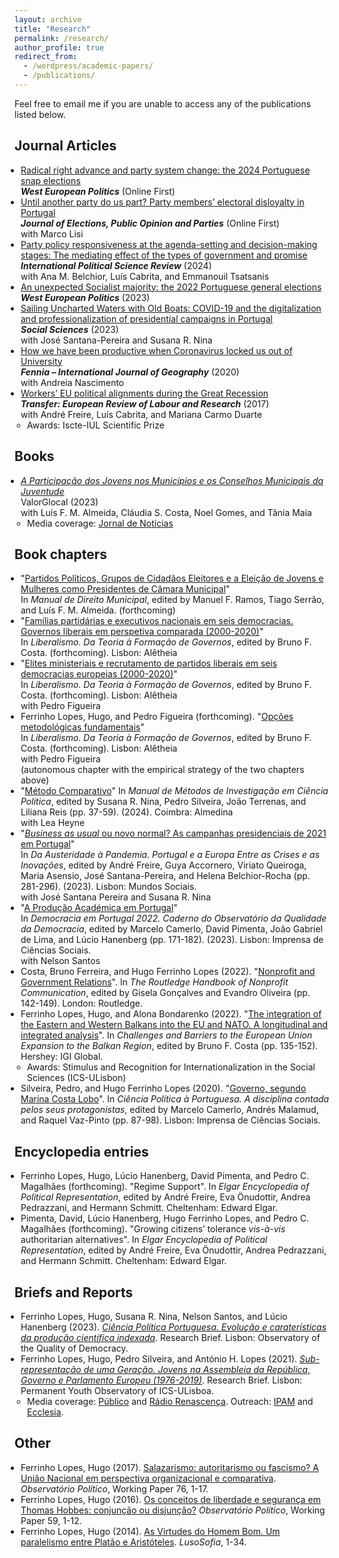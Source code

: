 ```yaml
---
layout: archive
title: "Research"
permalink: /research/
author_profile: true
redirect_from: 
  - /wordpress/academic-papers/
  - /publications/
---
```


Feel free to email me if you are unable to access any of the publications listed below.

<style>
  ul {
    padding-left: 15px; /* Diminua este valor para reduzir o espaçamento à esquerda */
  }
  
  ul li {
    margin-left: -5px; /* Diminua este valor para reduzir o espaçamento à esquerda dos itens */
  }
</style>


## Journal Articles

* [Radical right advance and party system change: the 2024 Portuguese snap elections](https://doi.org/10.1080/01402382.2024.2372752)<br>
  <b><i>West European Politics</i></b> (Online First)<br>
* [Until another party do us part? Party members’ electoral disloyalty in Portugal](https://doi.org/10.1080/17457289.2023.2292675)<br>
  <b><i>Journal of Elections, Public Opinion and Parties</i></b> (Online First)<br>
  with Marco Lisi<br>
* [Party policy responsiveness at the agenda-setting and decision-making stages: The mediating effect of the types of government and promise](https://journals.sagepub.com/doi/pdf/10.1177/01925121231155140)<br>
  <b><i>International Political Science Review</i></b> (2024)<br> 
  with Ana M. Belchior, Luís Cabrita, and Emmanouil Tsatsanis<br> 
* [An unexpected Socialist majority: the 2022 Portuguese general elections](https://www.tandfonline.com/doi/pdf/10.1080/01402382.2022.2070983?casa_token=LcYisGvvnAgAAAAA:crAT_E-1iAN4OAOFmhm-S3WVaQplB5ayAlIESzTYBNLhh7yegYlg9JL5K7w0uOAvdUJYpASwsS0Lwg)<br>
  <b><i>West European Politics</i></b> (2023)<br>
* [Sailing Uncharted Waters with Old Boats: COVID-19 and the digitalization and professionalization of presidential campaigns in Portugal](https://www.mdpi.com/2076-0760/12/1/45)<br>
  <b><i>Social Sciences</i></b> (2023)<br>
  with José Santana-Pereira and Susana R. Nina<br>
* [How we have been productive when Coronavirus locked us out of University](https://repositorio.ul.pt/bitstream/10451/45557/1/ICS_ANascimento_How.pdf)<br>
  <b><i>Fennia – International Journal of Geography</i></b> (2020)<br>
  with Andreia Nascimento<br>
* [Workers’ EU political alignments during the Great Recession](https://journals.sagepub.com/doi/10.1177/1024258917696239)<br>
  <b><i>Transfer: European Review of Labour and Research</i></b> (2017)<br>
  with André Freire, Luís Cabrita, and Mariana Carmo Duarte
  * Awards: Iscte-IUL Scientific Prize 


## Books

* <i>[A Participação dos Jovens nos Municípios e os Conselhos Municipais da Juventude](https://www.aevst.com/wp-content/uploads/2023/10/Livro-Conselhos-Municipais-de-Juventude-1.pdf)</i><br>
  ValorGlocal (2023)<br>
  with Luís F. M. Almeida, Cláudia S. Costa, Noel Gomes, and Tânia Maia<br>
  * Media coverage: [Jornal de Notícias](https://www.jn.pt/2122761049/metade-dos-municipios-nao-tem-conselho-municipal-da-juventude/)
 
    
## Book chapters

* "[Partidos Políticos, Grupos de Cidadãos Eleitores e a Eleição de Jovens e Mulheres como Presidentes de Câmara Municipal](https://www.dropbox.com/scl/fi/quffmnopfq3qx3gtwwjk0/HFerrinhoLopes_Chapter_PartidosGCE_PCM.pdf?rlkey=t55ypdlxgd6qf5h5iiq2swnjw&dl=0)"<br>
  In <i>Manual de Direito Municipal</i>, edited by Manuel F. Ramos, Tiago Serrão, and Luís F. M. Almeida. (forthcoming)<br> 
* "[Famílias partidárias e executivos nacionais em seis democracias. Governos liberais em perspetiva comparada (2000-2020)](https://www.dropbox.com/scl/fi/hf44y9qdykj2nb09iu0ro/Cap-tulo-4.-HFL-v4-22-04-2023.pdf?rlkey=755p0lmrze7v393d4y7vzpgqr&dl=0)"<br> 
  In <i>Liberalismo. Da Teoria à Formação de Governos</i>, edited by Bruno F. Costa. (forthcoming). Lisbon: Alêtheia<br> 
* "[Elites ministeriais e recrutamento de partidos liberais em seis democracias europeias (2000-2020)](https://www.dropbox.com/scl/fi/z17g0h2ywzdnowywkddy5/Cap-tulo-5.-HFL-PF-vf-22-04-2023.pdf?rlkey=xp6j91u7a8by0paju80bffbb9&dl=0)"<br>
  In <i>Liberalismo. Da Teoria à Formação de Governos</i>, edited by Bruno F. Costa. (forthcoming). Lisbon: Alêtheia<br> 
  with Pedro Figueira<br>
* Ferrinho Lopes, Hugo, and Pedro Figueira (forthcoming). "[Opções metodológicas fundamentais](https://www.dropbox.com/scl/fi/3ncmdayno2j9lun5thwcw/Cap-tulo-metodol-gico-v9-22-04-2023.pdf?rlkey=l7y8zgnbhfpgd4k6ndgmn883k&dl=0)"<br>
  In <i>Liberalismo. Da Teoria à Formação de Governos</i>, edited by Bruno F. Costa. (forthcoming). Lisbon: Alêtheia<br> 
  with Pedro Figueira<br>
  (autonomous chapter with the empirical strategy of the two chapters above)<br>
* "[Método Comparativo](https://www.dropbox.com/scl/fi/0xgf0fd9gc2z6n7pjk80v/Cap.-M-todo-Comparativo-em-Ci-ncia-Pol-tica-rev.-HFL-LH-05-04-2023.pdf?rlkey=hwzct3f97scyk4p3orb1qdnaz&dl=0)"
  In <i>Manual de Métodos de Investigação em Ciência Política</i>, edited by Susana R. Nina, Pedro Silveira, João Terrenas, and Liliana Reis (pp. 37-59). (2024). Coimbra: Almedina<br>
  with Lea Heyne<br>
* "[<i>Business as usual</i> ou novo normal? As campanhas presidenciais de 2021 em Portugal](https://www.dropbox.com/scl/fi/4nqlax0pmlvv7ntzaaqvz/2023-Chapter-Mundos-Sociais.pdf?rlkey=4xge3q048ov8ddjs5ruwdnawu&dl=0)"<br>
  In <i>Da Austeridade à Pandemia. Portugal e a Europa Entre as Crises e as Inovações</i>, edited by André Freire, Guya Accornero, Viriato Queiroga, Maria Asensio, José Santana-Pereira, and Helena Belchior-Rocha (pp. 281-296). (2023). Lisbon: Mundos Sociais.<br>
  with José Santana Pereira and Susana R. Nina
* "[A Produção Académica em Portugal](https://www.dropbox.com/scl/fi/fttp8exx8o54psl7q5x0z/2023-Chapter-OQD-ICS.pdf?rlkey=7fr7yzjgk60jbkn5qfco3rr6q&dl=0)"<br>
  In <i>Democracia em Portugal 2022. Caderno do Observatório da Qualidade da Democracia</i>, edited by Marcelo Camerlo, David Pimenta, João Gabriel de Lima, and Lúcio Hanenberg (pp. 171-182). (2023). Lisbon: Imprensa de Ciências Sociais.<br>
  with Nelson Santos<br>
* Costa, Bruno Ferreira, and Hugo Ferrinho Lopes (2022). "[Nonprofit and Government Relations](https://www.taylorfrancis.com/chapters/edit/10.4324/9781003170563-18/nonprofit-government-relations-bruno-ferreira-costa-hugo-ferrinho-lopes?context=ubx&refId=e7773832-d07f-49c1-99e2-9634eed1fd0d)". In <i>The Routledge Handbook of Nonprofit Communication</i>, edited by Gisela Gonçalves and Evandro Oliveira (pp. 142-149). London: Routledge.
* Ferrinho Lopes, Hugo, and Alona Bondarenko (2022). "[The integration of the Eastern and Western Balkans into the EU and NATO. A longitudinal and integrated analysis](https://www.igi-global.com/chapter/the-integration-of-the-eastern-and-western-balkans-into-the-eu-and-nato/295606)". In <i>Challenges and Barriers to the European Union Expansion to the Balkan Region</i>, edited by Bruno F. Costa (pp. 135-152). Hershey: IGI Global.
  * Awards: Stimulus and Recognition for Internationalization in the Social Sciences (ICS-ULisbon)
* Silveira, Pedro, and Hugo Ferrinho Lopes (2020). "[Governo, segundo Marina Costa Lobo](https://repositorio.ul.pt/bitstream/10451/47033/1/ICS_MCamerlo_Ciencia.pdf)". In <i>Ciência Política à Portuguesa. A disciplina contada pelos seus protagonistas</i>, edited by Marcelo Camerlo, Andrés Malamud, and Raquel Vaz-Pinto (pp. 87-98). Lisbon: Imprensa de Ciências Sociais.


## Encyclopedia entries
- Ferrinho Lopes, Hugo, Lúcio Hanenberg, David Pimenta, and Pedro C. Magalhães (forthcoming). "Regime Support". In <i>Elgar Encyclopedia of Political Representation</i>, edited by André Freire, Eva Önudottir, Andrea Pedrazzani, and Hermann Schmitt. Cheltenham: Edward Elgar.
- Pimenta, David, Lúcio Hanenberg, Hugo Ferrinho Lopes, and Pedro C. Magalhães (forthcoming). "Growing citizens’ tolerance <i>vis-à-vis</i> authoritarian alternatives". In <i>Elgar Encyclopedia of Political Representation</i>, edited by André Freire, Eva Önudottir, Andrea Pedrazzani, and Hermann Schmitt. Cheltenham: Edward Elgar.

  
## Briefs and Reports

* Ferrinho Lopes, Hugo, Susana R. Nina, Nelson Santos, and Lúcio Hanenberg (2023). <i>[Ciência Política Portuguesa. Evolução e caraterísticas da produção científica indexada](https://oqd.ics.ulisboa.pt/webwp/wp-content/uploads/2023/01/2023-Research-Brief-OQD-1.pdf)</i>. Research Brief. Lisbon: Observatory of the Quality of Democracy.
* Ferrinho Lopes, Hugo, Pedro Silveira, and António H. Lopes (2021). <i>[Sub-representação de uma Geração. Jovens na Assembleia da República, Governo e Parlamento Europeu (1976-2019)](https://www.opj.ics.ulisboa.pt/wp-content/uploads/ICS-Policy-Brief-2021.pdf)</i>. Research Brief. Lisbon: Permanent Youth Observatory of ICS-ULisboa.
  * Media coverage: [Público](https://www.publico.pt/2022/11/28/politica/noticia/aqui-ninguem-tweetou-debate-jovens-mostraram-querem-participar-2029537) and [Rádio Renascença](https://rr.sapo.pt/especial%5C/politica/2022/01/27/pedro-silveira-os-governos-nao-podem-ser-um-one-man-show/269893/). Outreach: [IPAM](https://www.ipam.pt/blog/participacao-jovem-na-era-digital/) and [Ecclesia](https://agencia.ecclesia.pt/portal/ha-uma-sub-representacao-cronica-das-novas-geracoes-na-politica-rita-saias/).


## Other

* Ferrinho Lopes, Hugo (2017). [Salazarismo: autoritarismo ou fascismo? A União Nacional em perspectiva organizacional e comparativa](http://www.observatoriopolitico.pt/wp-content/uploads/2017/11/WP_76_HL.pdf). <i>Observatório Político</i>, Working Paper 76, 1-17.
* Ferrinho Lopes, Hugo (2016). [Os conceitos de liberdade e segurança em Thomas Hobbes: conjunção ou disjunção?](http://www.observatoriopolitico.pt/wp-content/uploads/2016/03/WP_59_HFL.pdf) <i>Observatório Político</i>, Working Paper 59, 1-12.
* Ferrinho Lopes, Hugo (2014). [As Virtudes do Homem Bom. Um paralelismo entre Platão e Aristóteles](http://www.lusosofia.net/textos/20140517-lopes_hugo_2014_virtudes_homem_bom.pdf). <i>LusoSofia</i>, 1-34.




<!---
# Working Papers
- Moving online? The use of web surveys in political science research (2005-2019). (with [Ana M. Belchior](https://ciencia.iscte-iul.pt/authors/ana-maria-da-conceicao-belchior/cv), Viriato Queiroga and Ana Rezende-Matias)

# Work in Progress
- Perception of poll results and strategic voting. (with [José Santana-Pereira](https://ciencia.iscte-iul.pt/authors/jose-santana-pereira/cv) and [Susana R. Nina](https://www.ulusofona.pt/docentes/susana-isabel-rogeiro-pereira-nina-6412))
- Political party ethics self-regulation. (with [Luís de Sousa](https://www.ics.ulisboa.pt/pessoa/luis-de-sousa), [Fernando Casal Bertoa](https://whogoverns.eu/biography/) and [Lúcio Hanenberg](https://www.ics.ulisboa.pt/pessoa/lucio-hanenberg))
- Party Youth Wing Organization. (with [Brit Anlar](https://www.britanlar.com/), [Kira R. Kurz](https://kirareneekurz.owlstown.net/) and [Ieva Hofmane](https://www.eui.eu/people?id=ieva-hofmane)).
- Youth Political Representation in Portugal. Evidence from local and national elections. (chapter for Political Youth Representation - A Global Perspective, edited by [Brit Anlar](https://www.britanlar.com/) and [Kira R. Kurz](https://kirareneekurz.owlstown.net/)).
- Young people and corruption perceptions in Spain and Portugal. (with [Gustavo Gouvêa Maciel](https://scholar.google.com/citations?user=po780s0AAAAJ&hl=en))
- Exposure to polls, late deciders, and strategic voting. A tale of three elections in Portugal. (with [José Santana-Pereira](https://ciencia.iscte-iul.pt/authors/jose-santana-pereira/cv) and [Susana R. Nina](https://www.ulusofona.pt/docentes/susana-isabel-rogeiro-pereira-nina-6412))

--->
